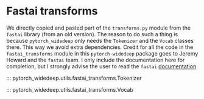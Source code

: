 # Fastai transforms

We directly copied and pasted part of the ``transforms.py`` module from
the ``fastai`` library (from an old version). The reason to do such a thing is because
``pytorch_widedeep`` only needs the ``Tokenizer`` and the ``Vocab`` classes
there. This way we avoid extra dependencies. Credit for all the code in the
``fastai_transforms`` module in this ``pytorch-widedeep`` package goes to
Jeremy Howard and the `fastai` team. I only include the documentation here for
completion, but I strongly advise the user to read the ``fastai`` [documentation](https://docs.fast.ai/).

::: pytorch_widedeep.utils.fastai_transforms.Tokenizer

::: pytorch_widedeep.utils.fastai_transforms.Vocab
